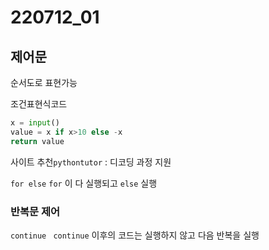 # 220712_01

## 제어문

순서도로 표현가능

조건표현식코드

```python
x = input()
value = x if x>10 else -x
return value
```

사이트 추천`pythontutor` : 디코딩 과정 지원

`for else`  `for` 이 다 실행되고 `else` 실행

### 반복문 제어

`continue` ` continue` 이후의 코드는 실행하지 않고 다음 반복을 실행